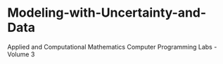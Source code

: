 # Modeling-with-Uncertainty-and-Data
Applied and Computational Mathematics Computer Programming Labs - Volume 3
